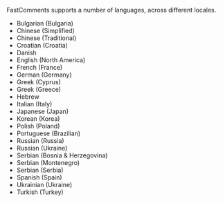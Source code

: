 FastComments supports a number of languages, across different locales.

- Bulgarian (Bulgaria)
- Chinese (Simplified)
- Chinese (Traditional)
- Croatian (Croatia)
- Danish
- English (North America)
- French (France)
- German (Germany)
- Greek (Cyprus)
- Greek (Greece)
- Hebrew
- Italian (Italy)
- Japanese (Japan)
- Korean (Korea)
- Polish (Poland)
- Portuguese (Brazilian)
- Russian (Russia)
- Russian (Ukraine)
- Serbian (Bosnia & Herzegovina)
- Serbian (Montenegro)
- Serbian (Serbia)
- Spanish (Spain)
- Ukrainian (Ukraine)
- Turkish (Turkey)
